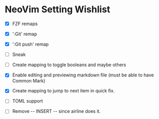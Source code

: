 # NeoVim Setting Wishlist

- [x] FZF remaps

- [x] ':Git' remap

- [x] ':Git push' remap

- [ ] Sneak

- [ ] Create mapping to toggle booleans and maybe others

- [x] Enable editing and previewing markdown file (must be able to have Common Mark)

- [x] Create mapping to jump to next item in quick fix.

- [ ] TOML support

- [ ] Remove -- INSERT -- since airline does it.
